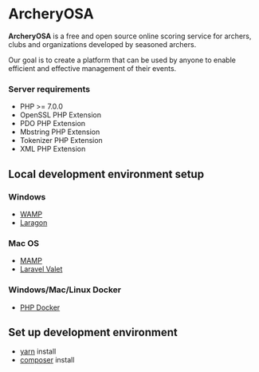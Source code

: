 # ArcheryOSA

**ArcheryOSA** is a free and open source online scoring service for archers, clubs and organizations developed by seasoned archers.

Our goal is to create a platform that can be used by anyone to enable efficient and effective management of their events.

### Server requirements

* PHP >= 7.0.0
* OpenSSL PHP Extension
* PDO PHP Extension
* Mbstring PHP Extension
* Tokenizer PHP Extension
* XML PHP Extension

## Local development environment setup

### Windows
* [WAMP](http://www.wampserver.com/)
* [Laragon](https://laragon.org/)

### Mac OS
* [MAMP](https://www.mamp.info/en/)
* [Laravel Valet](https://laravel.com/docs/5.5/valet)

### Windows/Mac/Linux Docker
* [PHP Docker](https://phpdocker.io/generator)

## Set up development environment

* [yarn](https://yarnpkg.com/lang/en/docs/install/) install
* [composer](https://getcomposer.org/) install